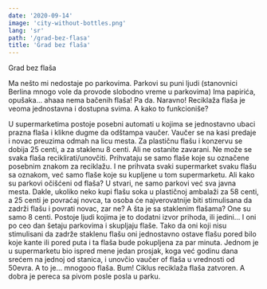```yaml
---
date: '2020-09-14'
image: 'city-without-bottles.png'
lang: 'sr'
path: '/grad-bez-flasa'
title: 'Grad bez flaša'
---
```

Grad bez flaša

Ma nešto mi nedostaje po parkovima. Parkovi su puni ljudi (stanovnici Berlina mnogo vole da provode slobodno vreme u parkovima) Ima papirića, opušaka… ahaaa nema bačenih flaša!
Pa da. Naravno! Reciklaža flaša je veoma jednostavna i dostupna svima.
A kako to funkcioniše?

U supermarketima postoje posebni automati u kojima se jednostavno ubaci prazna flaša i klikne dugme da odštampa vaučer. Vaučer se na kasi predaje i novac preuzima odmah na licu mesta. Za plastičnu flašu i konzervu se dobija 25 centi, a za staklenu 8 centi.
Ali ne ostanite zavarani. Ne može se svaka flaša reciklirati/unovčiti. Prihvataju se samo flaše koje su označene posebnim znakom za reciklažu. I ne prihvata svaki supermarket svaku flašu sa oznakom, već samo flaše koje su kupljene u tom supermarketu.
Ali kako su parkovi očišćeni od flaša? U stvari, ne samo parkovi već sva javna mesta.
Dakle, ukoliko neko kupi flašu soka u plastičnoj ambalaži za 58 centi, a 25 centi je povraćaj novca, ta osoba će najverovatnije biti stimulisana da zadrži flašu i povrati novac, zar ne?
A šta je sa staklenim flašama? One su samo 8 centi.
Postoje ljudi kojima je to dodatni izvor prihoda, ili jedini... I oni po ceo dan šetaju parkovima i skupljaju flaše.
Tako da oni koji nisu stimulisani da zadrže staklenu flašu oni jednostavno ostave flašu pored bilo koje kante ili pored puta i ta flaša bude pokupljena za par minuta.
Jednom je u supermarketu bio ispred mene jedan prosjak, koga već godinu dana srećem na jednoj od stanica, i unovčio vaučer of flaša u vrednosti od 50evra. A to je... mnogooo flaša.
Bum!
Ciklus reciklaža flaša zatvoren.
A dobra je pereca sa pivom posle posla u parku.
